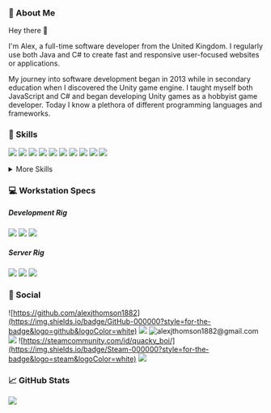 ### :loudspeaker: About Me

Hey there :wave:

I'm Alex, a full-time software developer from the United Kingdom. I regularly use both Java and C# to create fast and responsive user-focused websites or applications.

My journey into software development began in 2013 while in secondary education when I discovered the Unity game engine. I taught myself both JavaScript and C# and began developing Unity games as a hobbyist game developer. Today I know a plethora of different programming languages and frameworks.

### :briefcase: Skills
![](https://img.shields.io/badge/Java-ED8B00?style=for-the-badge&logo=java&logoColor=white) <!-- java -->
![](https://img.shields.io/badge/C%23-239120?style=for-the-badge&logo=c-sharp&logoColor=white) <!-- csharp -->
![](https://img.shields.io/badge/.NET-5C2D91?style=for-the-badge&logo=.net&logoColor=white) <!-- dotnet -->
![](https://img.shields.io/badge/Python-3776AB?style=for-the-badge&logo=python&logoColor=white) <!-- python -->
![](https://img.shields.io/badge/JavaScript-F7DF1E?style=for-the-badge&logo=javascript&logoColor=black) <!-- javascript -->
![](https://img.shields.io/badge/C%2B%2B-00599C?style=for-the-badge&logo=c%2B%2B&logoColor=white) <!-- cpp -->
![](https://img.shields.io/badge/Lua-2C2D72?style=for-the-badge&logo=lua&logoColor=white) <!-- lua -->
![](https://img.shields.io/badge/MS_SQL-CC2927?style=for-the-badge&logo=microsoft-sql-server&logoColor=white) <!-- MSSQL -->
![](https://img.shields.io/badge/Linux-FCC624?style=for-the-badge&logo=linux&logoColor=black) <!-- linux -->
![](https://img.shields.io/badge/Windows-0078D6?style=for-the-badge&logo=windows&logoColor=white) <!-- windows -->

<details>
<summary>More Skills</summary>
<br>

<!-- web development -->
![](https://img.shields.io/badge/HTML5-E34F26?style=for-the-badge&logo=html5&logoColor=white) <!-- html5 -->
![](https://img.shields.io/badge/CSS3-1572B6?style=for-the-badge&logo=css3&logoColor=white) <!-- css3 -->
![](https://img.shields.io/badge/PHP-777BB4?style=for-the-badge&logo=php&logoColor=white) <!-- php -->
![](https://img.shields.io/badge/React-20232A?style=for-the-badge&logo=react&logoColor=61DAFB) <!-- react -->
![](https://img.shields.io/badge/Angular-DD0031?style=for-the-badge&logo=angular&logoColor=white) <!-- angular -->
![](https://img.shields.io/badge/Bootstrap-563D7C?style=for-the-badge&logo=bootstrap&logoColor=white) <!-- bootstrap -->
![](https://img.shields.io/badge/jQuery-0769AD?style=for-the-badge&logo=jquery&logoColor=white) <!-- jquery -->
![](https://img.shields.io/badge/AWS-232F3E?style=for-the-badge&logo=amazon-aws&logoColor=white) <!-- AWS -->
<br>

<!-- ide -->
![](https://img.shields.io/badge/Visual_Studio-5C2D91?style=for-the-badge&logo=visual%20studio&logoColor=white) <!-- vs -->
![](https://img.shields.io/badge/Visual_Studio_Code-0078D4?style=for-the-badge&logo=visual%20studio%20code&logoColor=white) <!-- vscode -->
![](https://img.shields.io/badge/Eclipse-2C2255?style=for-the-badge&logo=eclipse&logoColor=white) <!-- eclipse -->
![](https://img.shields.io/badge/Atom-66595C?style=for-the-badge&logo=Atom&logoColor=white) <!-- atom -->
![](https://img.shields.io/badge/Notepad++-90E59A.svg?style=for-the-badge&logo=notepad%2B%2B&logoColor=black) <!-- notepad pp -->
![](https://img.shields.io/badge/Arduino_IDE-00979D?style=for-the-badge&logo=arduino&logoColor=white) <!-- arduino -->
![](https://img.shields.io/badge/PyCharm-000000.svg?&style=for-the-badge&logo=PyCharm&logoColor=white) <!-- pycharm -->
![](https://img.shields.io/badge/VIM-%2311AB00.svg?&style=for-the-badge&logo=vim&logoColor=white) <!-- vim -->
<br>

<!-- operating systems -->
![](https://img.shields.io/badge/Arch_Linux-1793D1?style=for-the-badge&logo=arch-linux&logoColor=white) <!-- arch -->
![](https://img.shields.io/badge/Ubuntu-E95420?style=for-the-badge&logo=ubuntu&logoColor=white) <!-- ubuntu -->
![](https://img.shields.io/badge/Raspberry%20Pi-A22846?style=for-the-badge&logo=Raspberry%20Pi&logoColor=white) <!-- rpi -->
![](https://img.shields.io/badge/Arduino-00979D?style=for-the-badge&logo=Arduino&logoColor=white) <!-- arduino -->
<br>

<!-- game development -->
![](https://img.shields.io/badge/Unity-000000?style=for-the-badge&logo=unity&logoColor=white) <!-- unity -->
![](https://img.shields.io/badge/Audacity-0000CC?style=for-the-badge&logo=audacity&logoColor=white) <!-- audacity -->
![](https://img.shields.io/badge/Photoshop-31A8FF?style=for-the-badge&logo=Adobe%20Photoshop&logoColor=black) <!-- photoshop -->
![](https://img.shields.io/badge/blender-%23F5792A.svg?style=for-the-badge&logo=blender&logoColor=white) <!-- blender -->
<br>

<!-- misc -->
![](https://img.shields.io/badge/GIT-E44C30?style=for-the-badge&logo=git&logoColor=white) <!-- git -->
![](https://img.shields.io/badge/GNU%20Bash-4EAA25?style=for-the-badge&logo=GNU%20Bash&logoColor=white) <!-- bash -->
![](https://img.shields.io/badge/tmux-1BB91F?style=for-the-badge&logo=tmux&logoColor=white) <!-- tmux -->
![](https://img.shields.io/badge/Excel-217346?style=for-the-badge&logo=microsoft-excel&logoColor=white) <!-- excel -->
![](https://img.shields.io/badge/Word-2B579A?style=for-the-badge&logo=microsoft-word&logoColor=white) <!-- word -->
![](https://img.shields.io/badge/SharePoint-0078D4?style=for-the-badge&logo=microsoft-sharepoint&logoColor=white) <!-- sharepoint -->
![](https://img.shields.io/badge/Office-D83B01?style=for-the-badge&logo=microsoft-office&logoColor=white) <!-- office -->
![](https://img.shields.io/badge/Google%20Sheets-34A853?style=for-the-badge&logo=google-sheets&logoColor=white) <!-- google sheets -->

</details>

### :computer: Workstation Specs
##### Development Rig
![](https://img.shields.io/badge/Windows_11-0078D6?style=for-the-badge&logo=windows&logoColor=white) <!-- windows 11 -->
![](https://img.shields.io/badge/RYZEN_5_3600-ED1C24?style=for-the-badge&logo=amd&logoColor=white) <!-- cpu -->
![](https://img.shields.io/badge/RTX2060S-76B900?style=for-the-badge&logo=nvidia&logoColor=white) <!-- gpu -->
<br>
##### Server Rig
![](https://img.shields.io/badge/Arch_Linux-1793D1?style=for-the-badge&logo=arch-linux&logoColor=white) <!-- arch linux -->
![](https://img.shields.io/badge/RYZEN_9_5900X-ED1C24?style=for-the-badge&logo=amd&logoColor=white) <!-- cpu -->
![](https://img.shields.io/badge/RTX2080-76B900?style=for-the-badge&logo=nvidia&logoColor=white) <!-- gpu -->

### :pushpin: Social
![https://github.com/alexjthomson1882](https://img.shields.io/badge/GitHub-000000?style=for-the-badge&logo=github&logoColor=white) <!-- github -->
![](https://img.shields.io/badge/LinkedIn-0077B5?style=for-the-badge&logo=linkedin&logoColor=white) <!-- linked in -->
![alexjthomson1882@gmail.com](https://img.shields.io/badge/Gmail-D14836?style=for-the-badge&logo=gmail&logoColor=white) <!-- gmail -->
![](https://img.shields.io/badge/Discord-7289DA?style=for-the-badge&logo=discord&logoColor=white) <!-- discord -->
![https://steamcommunity.com/id/quacky_boi/](https://img.shields.io/badge/Steam-000000?style=for-the-badge&logo=steam&logoColor=white) <!-- steam -->
![](https://img.shields.io/badge/replit-667881?style=for-the-badge&logo=replit&logoColor=white) <!-- replit -->

### :chart_with_upwards_trend: GitHub Stats
![](https://github-readme-stats.vercel.app/api/top-langs/?username=alexjthomson1882&theme=blue-green)
